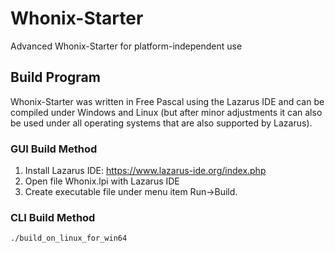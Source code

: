 # Whonix-Starter

Advanced Whonix-Starter for platform-independent use

## Build Program

Whonix-Starter was written in Free Pascal using the Lazarus IDE and can be compiled under Windows and Linux (but after minor adjustments it can also be used under all operating systems that are also supported by Lazarus).

### GUI Build Method

1. Install Lazarus IDE: https://www.lazarus-ide.org/index.php
2. Open file Whonix.lpi with Lazarus IDE
3. Create executable file under menu item Run->Build.

### CLI Build Method

```
./build_on_linux_for_win64
```
